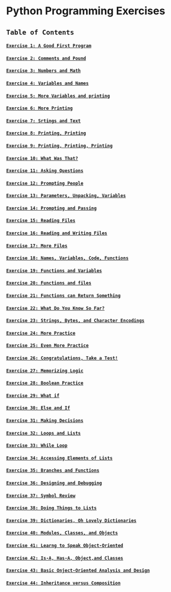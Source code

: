 # Python Programming Exercises


## `Table of Contents`

#### [`Exercise 1: A Good First Program`](https://github.com/jinkyukim-me/Learn-Python-Programming/blob/master/exercises/ex1.py)
#### [`Exercise 2: Comments and Pound`](https://github.com/jinkyukim-me/Learn-Python-Programming/blob/master/exercises/ex2.py)
#### [`Exercise 3: Numbers and Math`](https://github.com/jinkyukim-me/Learn-Python-Programming/blob/master/exercises/ex3.py)
#### [`Exercise 4: Variables and Names`](https://github.com/jinkyukim-me/Learn-Python-Programming/blob/master/exercises/ex4.py)
#### [`Exercise 5: More Variables and printing`](https://github.com/jinkyukim-me/Learn-Python-Programming/blob/master/exercises/ex5.py)
#### [`Exercise 6: More Printing`](https://github.com/jinkyukim-me/Learn-Python-Programming/blob/master/exercises/ex6.py)
#### [`Exercise 7: Srtings and Text`](https://github.com/jinkyukim-me/Learn-Python-Programming/blob/master/exercises/ex7.py)
#### [`Exercise 8: Printing, Printing`](https://github.com/jinkyukim-me/Learn-Python-Programming/blob/master/exercises/ex8.py)
#### [`Exercise 9: Printing, Printing, Printing`](https://github.com/jinkyukim-me/Learn-Python-Programming/blob/master/exercises/ex9.py)
#### [`Exercise 10: What Was That?`](https://github.com/jinkyukim-me/Learn-Python-Programming/blob/master/exercises/ex10.py)
#### [`Exercise 11: Asking Questions`](https://github.com/jinkyukim-me/Learn-Python-Programming/blob/master/exercises/ex11.py)
#### [`Exercise 12: Prompting People`](https://github.com/jinkyukim-me/Learn-Python-Programming/blob/master/exercises/ex12.py)
#### [`Exercise 13: Parameters, Unpacking, Variables`](https://github.com/jinkyukim-me/Learn-Python-Programming/blob/master/exercises/ex13.py)
#### [`Exercise 14: Prompting and Passing`](https://github.com/jinkyukim-me/Learn-Python-Programming/blob/master/exercises/ex14.py)
#### [`Exercise 15: Reading Files`](https://github.com/jinkyukim-me/Learn-Python-Programming/blob/master/exercises/ex15.py)
#### [`Exercise 16: Reading and Writing Files`](https://github.com/jinkyukim-me/Learn-Python-Programming/blob/master/exercises/ex16.py)
#### [`Exercise 17: More Files`](https://github.com/jinkyukim-me/Learn-Python-Programming/blob/master/exercises/ex17.py)
#### [`Exercise 18: Names, Variables, Code, Functions`](https://github.com/jinkyukim-me/Learn-Python-Programming/blob/master/exercises/ex18.py)
#### [`Exercise 19: Functions and Variables`](https://github.com/jinkyukim-me/Learn-Python-Programming/blob/master/exercises/ex19.py)
#### [`Exercise 20: Functions and files`](https://github.com/jinkyukim-me/Learn-Python-Programming/blob/master/exercises/ex20.py)
#### [`Exercise 21: Functions can Return Something`](https://github.com/jinkyukim-me/Learn-Python-Programming/blob/master/exercises/ex21.py)
#### [`Exercise 22: What Do You Know So Far?`](https://github.com/jinkyukim-me/Learn-Python-Programming/blob/master/exercises/ex22.py)
#### [`Exercise 23: Strings, Bytes, and Character Encodings`](https://github.com/jinkyukim-me/Learn-Python-Programming/blob/master/exercises/ex23.py)
#### [`Exercise 24: More Practice`](https://github.com/jinkyukim-me/Learn-Python-Programming/blob/master/exercises/ex24.py)
#### [`Exercise 25: Even More Practice`](https://github.com/jinkyukim-me/Learn-Python-Programming/blob/master/exercises/ex25.py)
#### [`Exercise 26: Congratulations, Take a Test!`](https://github.com/jinkyukim-me/Learn-Python-Programming/blob/master/exercises/ex26.py)
#### [`Exercise 27: Memorizing Logic`](https://github.com/jinkyukim-me/Learn-Python-Programming/blob/master/exercises/ex27.py)
#### [`Exercise 28: Boolean Practice`](https://github.com/jinkyukim-me/Learn-Python-Programming/blob/master/exercises/ex28.py)
#### [`Exercise 29: What if`](https://github.com/jinkyukim-me/Learn-Python-Programming/blob/master/exercises/ex29.py)
#### [`Exercise 30: Else and If`](https://github.com/jinkyukim-me/Learn-Python-Programming/blob/master/exercises/ex30.py)
#### [`Exercise 31: Making Decisions`](https://github.com/jinkyukim-me/Learn-Python-Programming/blob/master/exercises/ex31.py)
#### [`Exercise 32: Loops and Lists`](https://github.com/jinkyukim-me/Learn-Python-Programming/blob/master/exercises/ex32.py)
#### [`Exercise 33: While Loop`](https://github.com/jinkyukim-me/Learn-Python-Programming/blob/master/exercises/ex33.py)
#### [`Exercise 34: Accessing Elements of Lists`](https://github.com/jinkyukim-me/Learn-Python-Programming/blob/master/exercises/ex34.py)
#### [`Exercise 35: Branches and Functions`](https://github.com/jinkyukim-me/Learn-Python-Programming/blob/master/exercises/ex35.py)
#### [`Exercise 36: Designing and Debugging`](https://github.com/jinkyukim-me/Learn-Python-Programming/blob/master/exercises/ex36.py)
#### [`Exercise 37: Symbol Review`](https://github.com/jinkyukim-me/Learn-Python-Programming/blob/master/exercises/ex37.py)
#### [`Exercise 38: Doing Things to Lists`](https://github.com/jinkyukim-me/Learn-Python-Programming/blob/master/exercises/ex38.py)
#### [`Exercise 39: Dictionaries, Oh Lovely Dictionaries`](https://github.com/jinkyukim-me/Learn-Python-Programming/blob/master/exercises/ex39.py)
#### [`Exercise 40: Modules, Classes, and Objects`](https://github.com/jinkyukim-me/Learn-Python-Programming/blob/master/exercises/ex40.py)
#### [`Exercise 41: Learng to Speak Object-Oriented`](https://github.com/jinkyukim-me/Learn-Python-Programming/blob/master/exercises/ex41.py)
#### [`Exercise 42: Is-A, Has-A, Object,and Classes`](https://github.com/jinkyukim-me/Learn-Python-Programming/blob/master/exercises/ex42.py)
#### [`Exercise 43: Basic Onject-Oriented Analysis and Design`](https://github.com/jinkyukim-me/Learn-Python-Programming/blob/master/exercises/ex43.py)
#### [`Exercise 44: Inheritance versus Composition`](https://github.com/jinkyukim-me/Learn-Python-Programming/blob/master/exercises/ex44a.py)
